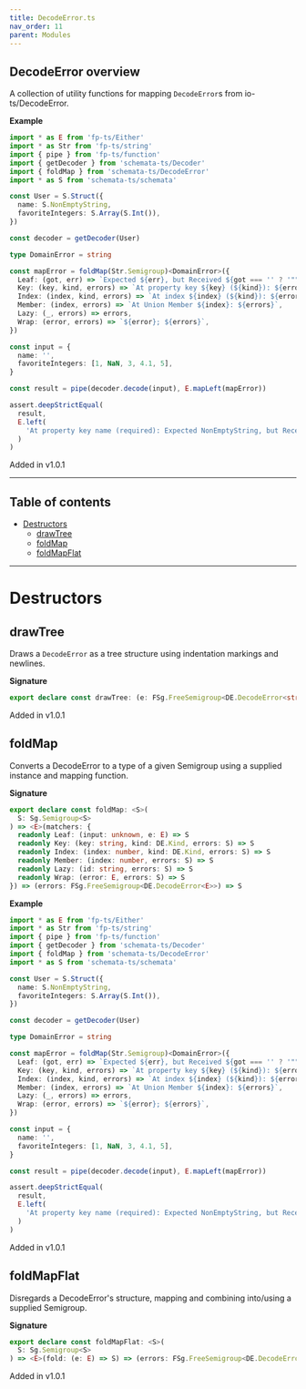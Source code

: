 ```yaml
---
title: DecodeError.ts
nav_order: 11
parent: Modules
---
```


## DecodeError overview

A collection of utility functions for mapping `DecodeError`s from io-ts/DecodeError.

**Example**

```ts
import * as E from 'fp-ts/Either'
import * as Str from 'fp-ts/string'
import { pipe } from 'fp-ts/function'
import { getDecoder } from 'schemata-ts/Decoder'
import { foldMap } from 'schemata-ts/DecodeError'
import * as S from 'schemata-ts/schemata'

const User = S.Struct({
  name: S.NonEmptyString,
  favoriteIntegers: S.Array(S.Int()),
})

const decoder = getDecoder(User)

type DomainError = string

const mapError = foldMap(Str.Semigroup)<DomainError>({
  Leaf: (got, err) => `Expected ${err}, but Received ${got === '' ? '""' : got}; `,
  Key: (key, kind, errors) => `At property key ${key} (${kind}): ${errors}`,
  Index: (index, kind, errors) => `At index ${index} (${kind}): ${errors}`,
  Member: (index, errors) => `At Union Member ${index}: ${errors}`,
  Lazy: (_, errors) => errors,
  Wrap: (error, errors) => `${error}; ${errors}`,
})

const input = {
  name: '',
  favoriteIntegers: [1, NaN, 3, 4.1, 5],
}

const result = pipe(decoder.decode(input), E.mapLeft(mapError))

assert.deepStrictEqual(
  result,
  E.left(
    'At property key name (required): Expected NonEmptyString, but Received ""; At property key favoriteIntegers (required): At index 1 (optional): Expected number, but Received NaN; At index 3 (optional): Expected int, but Received 4.1; '
  )
)
```

Added in v1.0.1

---

<h2 class="text-delta">Table of contents</h2>

- [Destructors](#destructors)
  - [drawTree](#drawtree)
  - [foldMap](#foldmap)
  - [foldMapFlat](#foldmapflat)

---

# Destructors

## drawTree

Draws a `DecodeError` as a tree structure using indentation markings and newlines.

**Signature**

```ts
export declare const drawTree: (e: FSg.FreeSemigroup<DE.DecodeError<string>>) => string
```

Added in v1.0.1

## foldMap

Converts a DecodeError to a type of a given Semigroup using a supplied instance and
mapping function.

**Signature**

```ts
export declare const foldMap: <S>(
  S: Sg.Semigroup<S>
) => <E>(matchers: {
  readonly Leaf: (input: unknown, e: E) => S
  readonly Key: (key: string, kind: DE.Kind, errors: S) => S
  readonly Index: (index: number, kind: DE.Kind, errors: S) => S
  readonly Member: (index: number, errors: S) => S
  readonly Lazy: (id: string, errors: S) => S
  readonly Wrap: (error: E, errors: S) => S
}) => (errors: FSg.FreeSemigroup<DE.DecodeError<E>>) => S
```

**Example**

```ts
import * as E from 'fp-ts/Either'
import * as Str from 'fp-ts/string'
import { pipe } from 'fp-ts/function'
import { getDecoder } from 'schemata-ts/Decoder'
import { foldMap } from 'schemata-ts/DecodeError'
import * as S from 'schemata-ts/schemata'

const User = S.Struct({
  name: S.NonEmptyString,
  favoriteIntegers: S.Array(S.Int()),
})

const decoder = getDecoder(User)

type DomainError = string

const mapError = foldMap(Str.Semigroup)<DomainError>({
  Leaf: (got, err) => `Expected ${err}, but Received ${got === '' ? '""' : got}; `,
  Key: (key, kind, errors) => `At property key ${key} (${kind}): ${errors}`,
  Index: (index, kind, errors) => `At index ${index} (${kind}): ${errors}`,
  Member: (index, errors) => `At Union Member ${index}: ${errors}`,
  Lazy: (_, errors) => errors,
  Wrap: (error, errors) => `${error}; ${errors}`,
})

const input = {
  name: '',
  favoriteIntegers: [1, NaN, 3, 4.1, 5],
}

const result = pipe(decoder.decode(input), E.mapLeft(mapError))

assert.deepStrictEqual(
  result,
  E.left(
    'At property key name (required): Expected NonEmptyString, but Received ""; At property key favoriteIntegers (required): At index 1 (optional): Expected number, but Received NaN; At index 3 (optional): Expected int, but Received 4.1; '
  )
)
```

Added in v1.0.1

## foldMapFlat

Disregards a DecodeError's structure, mapping and combining into/using a supplied Semigroup.

**Signature**

```ts
export declare const foldMapFlat: <S>(
  S: Sg.Semigroup<S>
) => <E>(fold: (e: E) => S) => (errors: FSg.FreeSemigroup<DE.DecodeError<E>>) => S
```

Added in v1.0.1
